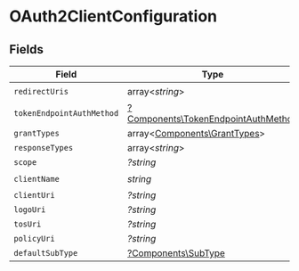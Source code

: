 # OAuth2ClientConfiguration


## Fields

| Field                                                                                     | Type                                                                                      | Required                                                                                  | Description                                                                               |
| ----------------------------------------------------------------------------------------- | ----------------------------------------------------------------------------------------- | ----------------------------------------------------------------------------------------- | ----------------------------------------------------------------------------------------- |
| `redirectUris`                                                                            | array<*string*>                                                                           | :heavy_check_mark:                                                                        | N/A                                                                                       |
| `tokenEndpointAuthMethod`                                                                 | [?Components\TokenEndpointAuthMethod](../../Models/Components/TokenEndpointAuthMethod.md) | :heavy_minus_sign:                                                                        | N/A                                                                                       |
| `grantTypes`                                                                              | array<[Components\GrantTypes](../../Models/Components/GrantTypes.md)>                     | :heavy_minus_sign:                                                                        | N/A                                                                                       |
| `responseTypes`                                                                           | array<*string*>                                                                           | :heavy_minus_sign:                                                                        | N/A                                                                                       |
| `scope`                                                                                   | *?string*                                                                                 | :heavy_minus_sign:                                                                        | N/A                                                                                       |
| `clientName`                                                                              | *string*                                                                                  | :heavy_check_mark:                                                                        | N/A                                                                                       |
| `clientUri`                                                                               | *?string*                                                                                 | :heavy_minus_sign:                                                                        | N/A                                                                                       |
| `logoUri`                                                                                 | *?string*                                                                                 | :heavy_minus_sign:                                                                        | N/A                                                                                       |
| `tosUri`                                                                                  | *?string*                                                                                 | :heavy_minus_sign:                                                                        | N/A                                                                                       |
| `policyUri`                                                                               | *?string*                                                                                 | :heavy_minus_sign:                                                                        | N/A                                                                                       |
| `defaultSubType`                                                                          | [?Components\SubType](../../Models/Components/SubType.md)                                 | :heavy_minus_sign:                                                                        | N/A                                                                                       |